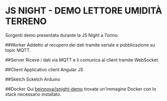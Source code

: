 # JS NIGHT - DEMO LETTORE UMIDITÀ TERRENO

Sorgenti demo presentata durante la JS Night a Torino.

##Worker
Addetto al recupero dei dati tramite seriale e pubblicazione su topic MQTT.

##Server
Riceve i dati via MQTT e li comunica al client tramite WebSocket.

##Client
Applicativo client Angular JS

##Sketch
Scketch Arduino

##Docker
Qui [beinnova/jsnight-demo](https://registry.hub.docker.com/u/beinnova/jsnight-demo/) trovate un'immagine Docker con lo stack necessario installato.

